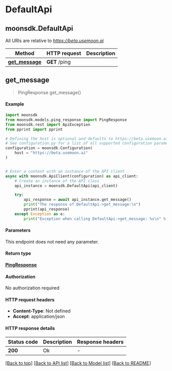 # DefaultApi

## moonsdk.DefaultApi

All URIs are relative to _https://beta.usemoon.ai_

| Method                                         | HTTP request  | Description |
| ---------------------------------------------- | ------------- | ----------- |
| [**get\_message**](DefaultApi.md#get\_message) | **GET** /ping |             |

## **get\_message**

> PingResponse get\_message()

#### Example

```python
import moonsdk
from moonsdk.models.ping_response import PingResponse
from moonsdk.rest import ApiException
from pprint import pprint

# Defining the host is optional and defaults to https://beta.usemoon.ai
# See configuration.py for a list of all supported configuration parameters.
configuration = moonsdk.Configuration(
    host = "https://beta.usemoon.ai"
)


# Enter a context with an instance of the API client
async with moonsdk.ApiClient(configuration) as api_client:
    # Create an instance of the API class
    api_instance = moonsdk.DefaultApi(api_client)

    try:
        api_response = await api_instance.get_message()
        print("The response of DefaultApi->get_message:\n")
        pprint(api_response)
    except Exception as e:
        print("Exception when calling DefaultApi->get_message: %s\n" % e)
```

#### Parameters

This endpoint does not need any parameter.

#### Return type

[**PingResponse**](PingResponse.md)

#### Authorization

No authorization required

#### HTTP request headers

* **Content-Type**: Not defined
* **Accept**: application/json

#### HTTP response details

| Status code | Description | Response headers |
| ----------- | ----------- | ---------------- |
| **200**     | Ok          | -                |

[\[Back to top\]](DefaultApi.md) [\[Back to API list\]](./#documentation-for-api-endpoints) [\[Back to Model list\]](./#documentation-for-models) [\[Back to README\]](./)
